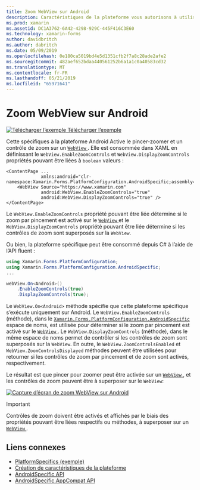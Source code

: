 ```yaml
---
title: Zoom WebView sur Android
description: Caractéristiques de la plateforme vous autorisons à utiliser les fonctionnalités qui est disponible uniquement sur une plateforme spécifique, sans avoir à implémenter des convertisseurs personnalisés ou des effets. Cet article explique comment utiliser l’Android spécifique à la plateforme qui permet de zoomer sur un affichage Web.
ms.prod: xamarin
ms.assetid: DC1A3762-6A42-4298-929C-445F416C3E60
ms.technology: xamarin-forms
author: davidbritch
ms.author: dabritch
ms.date: 05/09/2019
ms.openlocfilehash: 0e180ca5019bd4e5d1351cfb2f7a8c28ade2afe2
ms.sourcegitcommit: 482aef652bdaa440561252b6a1a1c0a40583cd32
ms.translationtype: MT
ms.contentlocale: fr-FR
ms.lasthandoff: 05/21/2019
ms.locfileid: "65971641"
---
```

# <a name="webview-zoom-on-android"></a>Zoom WebView sur Android

[![Télécharger l’exemple](~/media/shared/download.png) Télécharger l’exemple](https://developer.xamarin.com/samples/xamarin-forms/userinterface/platformspecifics/)

Cette spécifiques à la plateforme Android Active le pincer-zoomer et un contrôle de zoom sur un [ `WebView` ](xref:Xamarin.Forms.WebView). Elle est consommée dans XAML en définissant le `WebView.EnableZoomControls` et `WebView.DisplayZoomControls` propriétés pouvant être liées à `boolean` valeurs :

```xaml
<ContentPage ...
             xmlns:android="clr-namespace:Xamarin.Forms.PlatformConfiguration.AndroidSpecific;assembly=Xamarin.Forms.Core">
    <WebView Source="https://www.xamarin.com"
             android:WebView.EnableZoomControls="true"
             android:WebView.DisplayZoomControls="true" />
</ContentPage>
```

Le `WebView.EnableZoomControls` propriété pouvant être liée détermine si le zoom par pincement est activé sur le [ `WebView` ](xref:Xamarin.Forms.WebView)et le `WebView.DisplayZoomControls` propriété pouvant être liée détermine si les contrôles de zoom sont superposés sur la `WebView`.

Ou bien, la plateforme spécifique peut être consommé depuis C# à l’aide de l’API fluent :

```csharp
using Xamarin.Forms.PlatformConfiguration;
using Xamarin.Forms.PlatformConfiguration.AndroidSpecific;
...

webView.On<Android>()
    .EnableZoomControls(true)
    .DisplayZoomControls(true);
```

Le `WebView.On<Android>` méthode spécifie que cette plateforme spécifique s’exécute uniquement sur Android. Le `WebView.EnableZoomControls` (méthode), dans le [ `Xamarin.Forms.PlatformConfiguration.AndroidSpecific` ](xref:Xamarin.Forms.PlatformConfiguration.AndroidSpecific) espace de noms, est utilisée pour déterminer si le zoom par pincement est activé sur le [ `WebView` ](xref:Xamarin.Forms.WebView). Le `WebView.DisplayZoomControls` (méthode), dans le même espace de noms permet de contrôler si les contrôles de zoom sont superposés sur la `WebView`. En outre, le `WebView.ZoomControlsEnabled` et `WebView.ZoomControlsDisplayed` méthodes peuvent être utilisées pour retourner si les contrôles de zoom par pincement et de zoom sont activés, respectivement.

Le résultat est que pincer pour zoomer peut être activée sur un [ `WebView` ](xref:Xamarin.Forms.WebView), et les contrôles de zoom peuvent être à superposer sur le `WebView`:

[![Capture d’écran de zoom WebView sur Android](webview-zoom-controls-images/webview-zoom.png "WebView avec zoom")](webview-zoom-controls-images/webview-zoom-large.png#lightbox "WebView avec zoom")

> [!IMPORTANT]
> Contrôles de zoom doivent être activés et affichés par le biais des propriétés pouvant être liées respectifs ou méthodes, à superposer sur un [ `WebView` ](xref:Xamarin.Forms.WebView).

## <a name="related-links"></a>Liens connexes

- [PlatformSpecifics (exemple)](https://developer.xamarin.com/samples/xamarin-forms/userinterface/platformspecifics/)
- [Création de caractéristiques de la plateforme](~/xamarin-forms/platform/platform-specifics/index.md#creating-platform-specifics)
- [AndroidSpecific API](xref:Xamarin.Forms.PlatformConfiguration.AndroidSpecific)
- [AndroidSpecific.AppCompat API](xref:Xamarin.Forms.PlatformConfiguration.AndroidSpecific.AppCompat)
